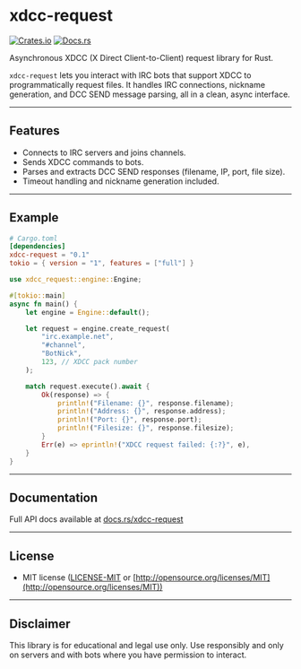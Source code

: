 # xdcc-request

[![Crates.io](https://img.shields.io/crates/v/xdcc-request.svg)](https://crates.io/crates/xdcc-request)
[![Docs.rs](https://docs.rs/xdcc-request/badge.svg)](https://docs.rs/xdcc-request)

Asynchronous XDCC (X Direct Client-to-Client) request library for Rust.

`xdcc-request` lets you interact with IRC bots that support XDCC to programmatically request files. It handles IRC connections, nickname generation, and DCC SEND message parsing, all in a clean, async interface.

---

## Features

- Connects to IRC servers and joins channels.
- Sends XDCC commands to bots.
- Parses and extracts DCC SEND responses (filename, IP, port, file size).
- Timeout handling and nickname generation included.

---

## Example

```toml
# Cargo.toml
[dependencies]
xdcc-request = "0.1"
tokio = { version = "1", features = ["full"] }
````

```rust
use xdcc_request::engine::Engine;

#[tokio::main]
async fn main() {
    let engine = Engine::default();

    let request = engine.create_request(
        "irc.example.net",
        "#channel",
        "BotNick",
        123, // XDCC pack number
    );

    match request.execute().await {
        Ok(response) => {
            println!("Filename: {}", response.filename);
            println!("Address: {}", response.address);
            println!("Port: {}", response.port);
            println!("Filesize: {}", response.filesize);
        }
        Err(e) => eprintln!("XDCC request failed: {:?}", e),
    }
}
```

---

## Documentation

Full API docs available at [docs.rs/xdcc-request](https://docs.rs/xdcc-request)

---

## License

* MIT license
  ([LICENSE-MIT](LICENSE-MIT) or [http://opensource.org/licenses/MIT](http://opensource.org/licenses/MIT))

---

## Disclaimer

This library is for educational and legal use only. Use responsibly and only on servers and with bots where you have permission to interact.
